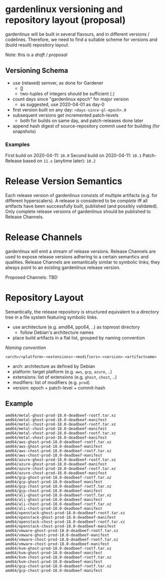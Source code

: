 # gardenlinux versioning and repository layout (proposal)

gardenlinux will be built in several flavours, and in different versions / codelines. Therefore, we
need to find a suitable scheme for versions and (build result) repository layout.

Note: this is a _draft_ / _proposal_

## Versioning Schema

- use (relaxed) semver, as done for Gardener
  - [0](https://github.com/gardener/cc-utils/blob/master/version.py#L40)
  - two-tuples of integers should be sufficient (<major>.<patch>)
- count days since "gardenlinux epoch" for major version
  - as suggested, use 2020-04-01 as day-0
- first version built on any day: `<days-since-gl-epoch>.0`
- subsequent versions get incremented patch-levels
  - both for builds on same day, and patch-releases done later
- append hash digest of source-repository commit used for building (for snapshots)

### Examples

First build on 2020-04-11: `10.0`
Second build on 2020-04-11: `10.1`
Patch-Release based on `11.x` (anytime later): `10.2`


# Release Version Semantics

Each release version of gardenlinux consists of multiple artifacts (e.g. for different hyperscalers).
A release is considered to be _complete_ iff all artifacts have been successfully built, published
(and possibly validated). Only complete release versions of gardenlinux should be published to
Release Channels.

# Release Channels

gardenlinux will emit a stream of release versions. Release Channels are used to expose release
versions adhering to a certain semantics and qualities. Release Channels are semantically similar
to symbolic links; they always point to an existing gardenlinux release version.

Proposed Channels: TBD


# Repository Layout

Semantically, the release repository is structured equivalent to a directory tree in a file system
featuring symbolic links.

- use architecture (e.g. amd64, ppc64, ..) as topmost directory
  - follow Debian's architecture names
- place build artifacts in a flat list, grouped by naming convention

*Naming convention*

`<arch>/<platform>-<extensions>-<modifiers>-<version>-<artifactname>`

- arch: architecture as defined by Debian
- platform: target platform (e.g. `aws`, `gcp`, `azure`, ..)
- extensions: list of extensions (e.g. `ghost`, `chost`, ..)
- modifiers: list of modifiers (e.g. `prod`)
- version: epoch + patch-level + commit-hash


## Example

```
amd64/metal-ghost-prod-18.0-deadbeef-rootf.tar.xz
amd64/metal-ghost-prod-18.0-deadbeef-manifest
amd64/metal-chost-prod-18.0-deadbeef-rootf.tar.xz
amd64/metal-chost-prod-18.0-deadbeef-manifest
amd64/metal-vhost-prod-18.0-deadbeef-rootf.tar.xz
amd64/metal-vhost-prod-18.0-deadbeef-manifest
amd64/aws-ghost-prod-18.0-deadbeef-rootf.tar.xz
amd64/aws-ghost-prod-18.0-deadbeef-manifest
amd64/aws-chost-prod-18.0-deadbeef-rootf.tar.xz
amd64/aws-chost-prod-18.0-deadbeef-manifest
amd64/azure-ghost-prod-18.0-deadbeef-rootf.tar.xz
amd64/azure-ghost-prod-18.0-deadbeef-manifest
amd64/azure-chost-prod-18.0-deadbeef-rootf.tar.xz
amd64/azure-chost-prod-18.0-deadbeef-manifest
amd64/gcp-ghost-prod-18.0-deadbeef-rootf.tar.xz
amd64/gcp-ghost-prod-18.0-deadbeef-manifest
amd64/gcp-chost-prod-18.0-deadbeef-rootf.tar.xz
amd64/gcp-chost-prod-18.0-deadbeef-manifest
amd64/ali-ghost-prod-18.0-deadbeef-rootf.tar.xz
amd64/ali-ghost-prod-18.0-deadbeef-manifest
amd64/ali-chost-prod-18.0-deadbeef-rootf.tar.xz
amd64/ali-chost-prod-18.0-deadbeef-manifest
amd64/openstack-ghost-prod-18.0-deadbeef-rootf.tar.xz
amd64/openstack-ghost-prod-18.0-deadbeef-manifest
amd64/openstack-chost-prod-18.0-deadbeef-rootf.tar.xz
amd64/openstack-chost-prod-18.0-deadbeef-manifest
amd64/vmware-ghost-prod-18.0-deadbeef-rootf.tar.xz
amd64/vmware-ghost-prod-18.0-deadbeef-manifest
amd64/vmware-chost-prod-18.0-deadbeef-rootf.tar.xz
amd64/vmware-chost-prod-18.0-deadbeef-manifest
amd64/kvm-ghost-prod-18.0-deadbeef-rootf.tar.xz
amd64/kvm-ghost-prod-18.0-deadbeef-manifest
amd64/kvm-chost-prod-18.0-deadbeef-rootf.tar.xz
amd64/kvm-chost-prod-18.0-deadbeef-manifest
amd64/gcp-chost-prod-18.0-deadbeef-rootf.tar.xz
amd64/gcp-chost-prod-18.0-deadbeef-manifest
```

